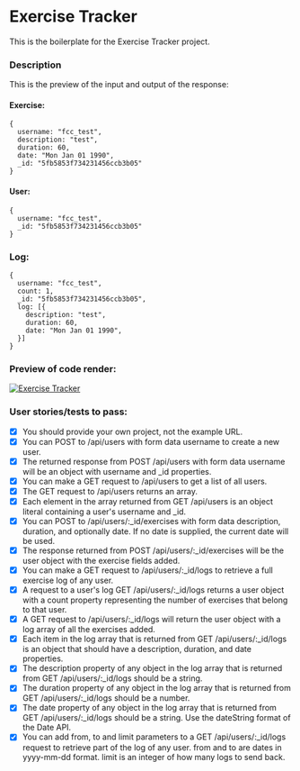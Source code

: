 # Exercise Tracker

This is the boilerplate for the Exercise Tracker project.

### Description

This is the preview of the input and output of the response:

#### Exercise:

```
{
  username: "fcc_test",
  description: "test",
  duration: 60,
  date: "Mon Jan 01 1990",
  _id: "5fb5853f734231456ccb3b05"
}
```

#### User:

```
{
  username: "fcc_test",
  _id: "5fb5853f734231456ccb3b05"
}
```

### Log:

```
{
  username: "fcc_test",
  count: 1,
  _id: "5fb5853f734231456ccb3b05",
  log: [{
    description: "test",
    duration: 60,
    date: "Mon Jan 01 1990",
  }]
}
```

### Preview of code render:

[![Exercise Tracker](https://github.com/user-attachments/assets/188e6ca4-9e9d-40a9-9c4d-2a945b26126b)](https://exercise-tracker.freecodecamp.rocks/)


### User stories/tests to pass:

- [x] You should provide your own project, not the example URL.
- [x] You can POST to /api/users with form data username to create a new user.
- [x] The returned response from POST /api/users with form data username will be an object with username and _id properties.
- [x] You can make a GET request to /api/users to get a list of all users.
- [x] The GET request to /api/users returns an array.
- [x] Each element in the array returned from GET /api/users is an object literal containing a user's username and _id.
- [x] You can POST to /api/users/:_id/exercises with form data description, duration, and optionally date. If no date is supplied, the current date will be used.
- [x] The response returned from POST /api/users/:_id/exercises will be the user object with the exercise fields added.
- [x] You can make a GET request to /api/users/:_id/logs to retrieve a full exercise log of any user.
- [x] A request to a user's log GET /api/users/:_id/logs returns a user object with a count property representing the number of exercises that belong to that user.
- [x] A GET request to /api/users/:_id/logs will return the user object with a log array of all the exercises added.
- [x] Each item in the log array that is returned from GET /api/users/:_id/logs is an object that should have a description, duration, and date properties.
- [x] The description property of any object in the log array that is returned from GET /api/users/:_id/logs should be a string.
- [x] The duration property of any object in the log array that is returned from GET /api/users/:_id/logs should be a number.
- [x] The date property of any object in the log array that is returned from GET /api/users/:_id/logs should be a string. Use the dateString format of the Date API.
- [x] You can add from, to and limit parameters to a GET /api/users/:_id/logs request to retrieve part of the log of any user. from and to are dates in yyyy-mm-dd format. limit is an integer of how many logs to send back.
